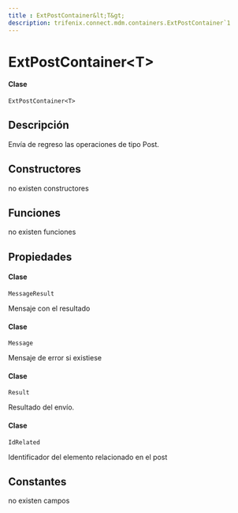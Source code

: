 ```yaml
---
title : ExtPostContainer&lt;T&gt;
description: trifenix.connect.mdm.containers.ExtPostContainer`1
---
```


# ExtPostContainer&lt;T&gt;

<CodeBlock slots = 'heading, code' repeat = '1' languages = 'C#' />

#### Clase
```
ExtPostContainer<T>
```

## Descripción
Envía de regreso las operaciones de tipo Post.
## Constructores

no existen constructores


## Funciones

no existen funciones

## Propiedades


<CodeBlock slots = 'heading, code' repeat = '1' languages = 'C#' />

#### Clase
```
MessageResult
```


Mensaje con el resultado

<CodeBlock slots = 'heading, code' repeat = '1' languages = 'C#' />

#### Clase
```
Message
```


Mensaje de error si existiese

<CodeBlock slots = 'heading, code' repeat = '1' languages = 'C#' />

#### Clase
```
Result
```


Resultado del envío.

<CodeBlock slots = 'heading, code' repeat = '1' languages = 'C#' />

#### Clase
```
IdRelated
```


Identificador del elemento relacionado en el post
## Constantes
no existen campos

